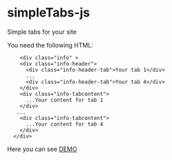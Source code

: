 # simpleTabs-js
Simple tabs for your site

You need the following HTML:
```
	<div class="info" >
    <div class="info-header">
      <div class="info-header-tab">Your tab 1</div>
      ...
      <div class="info-header-tab">Your tab 4</div>
    </div>
    <div class="info-tabcontent">
      ...Your content for tab 1
    </div>
   ...
    <div class="info-tabcontent">
      ...Your content for tab 4
    </div>
  </div>
```

Here you can see [DEMO](https://katrinanov.github.io/simpleTabs-js/)
